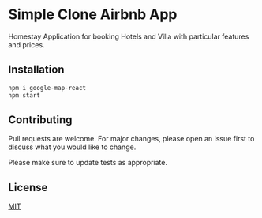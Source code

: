 # Simple Clone Airbnb App

Homestay Application for booking Hotels and Villa with particular features and prices.

## Installation

```bash
npm i google-map-react
npm start
```

## Contributing

Pull requests are welcome. For major changes, please open an issue first to discuss what you would like to change.

Please make sure to update tests as appropriate.

## License

[MIT](https://choosealicense.com/licenses/mit/)
